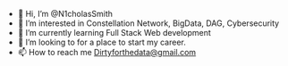 - 👋 Hi, I’m @N1cholasSmith
- 👀 I’m interested in Constellation Network, BigData, DAG, Cybersecurity
- 🌱 I’m currently learning Full Stack Web development
- 💞️ I’m looking to for a place to start my career.
- 📫 How to reach me Dirtyforthedata@gmail.com

<!---
N1cholasSmith/N1cholasSmith is a ✨ special ✨ repository because its `README.md` (this file) appears on your GitHub profile.
You can click the Preview link to take a look at your changes.
--->
